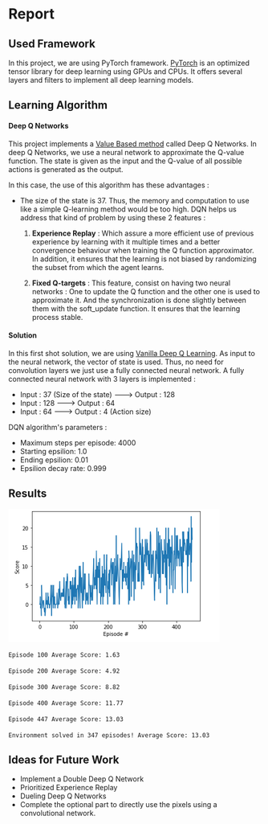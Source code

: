 # Report 
## Used Framework 
In this project, we are using PyTorch framework. [PyTorch](https://pytorch.org/) is an optimized tensor library for deep learning using GPUs and CPUs.
It offers several layers and filters to implement all deep learning models. 

## Learning Algorithm 
#### Deep Q Networks
This project implements a [Value Based method](https://medium.com/@jonathan_hui/rl-value-learning-24f52b49c36d) called Deep Q Networks. 
In deep Q Networks, we use a neural network to approximate the Q-value function. The state is given as the input and the Q-value of all possible actions is generated as the output. 

In this case, the use of this algorithm has these advantages : 
* The size of the state is 37. Thus, the memory and computation to use like a simple Q-learning method would be too high. DQN helps us address that kind of problem by using these 2 features : 

  1. **Experience Replay** : Which assure a more efficient use of previous experience by learning with it multiple times and a better convergence behaviour when training the Q function approximator. In addition, it ensures that the learning is not biased by randomizing the subset from which the agent learns. 
  
  2. **Fixed Q-targets** : This feature, consist on having two neural networks : One to update the Q function and the other one is used to approximate it. And the synchronization is done slightly between them with the soft_update function. It ensures that the learning process stable. 

#### Solution 
In this first shot solution, we are using [Vanilla Deep Q Learning](https://arxiv.org/pdf/1312.5602.pdf). As input to the neural network, the vector of state is used. Thus, no need for convolution layers we just use a fully connected neural network. 
A fully connected neural network with 3 layers is implemented : 
* Input : 37 (Size of the state) ---> Output : 128
* Input : 128 ---> Output : 64
* Input : 64  ---> Output :  4 (Action size)

DQN algorithm's parameters : 
* Maximum steps per episode: 4000
* Starting epsilion: 1.0
* Ending epsilion: 0.01
* Epsilion decay rate: 0.999


## Results 
![](images/result.png) 
```
Episode 100	Average Score: 1.63

Episode 200	Average Score: 4.92

Episode 300	Average Score: 8.82

Episode 400	Average Score: 11.77

Episode 447	Average Score: 13.03

Environment solved in 347 episodes!	Average Score: 13.03
``` 

## Ideas for Future Work 
* Implement a Double Deep Q Network 
* Prioritized Experience Replay
* Dueling Deep Q Networks
* Complete the optional part to directly use the pixels using a convolutional network. 
